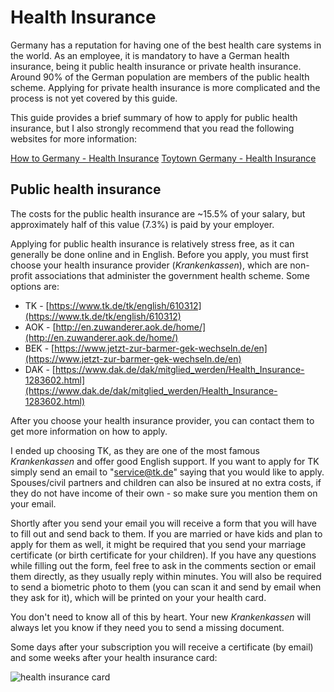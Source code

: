 # Health Insurance

Germany has a reputation for having one of the best health care systems in the world. As an employee, it is mandatory to have a German health insurance, being it public health insurance or private health insurance. Around 90% of the German population are members of the public health scheme. Applying for private health insurance is more complicated and the process is not yet covered by this guide.

This guide provides a brief summary of how to apply for public health insurance, but I also strongly recommend that you read the following websites for more information:

[How to Germany - Health Insurance](http://www.howtogermany.com/pages/healthinsurance.html)
[Toytown Germany - Health Insurance](http://www.toytowngermany.com/wiki/Health_insurance)

## Public health insurance

The costs for the public health insurance are ~15.5% of your salary, but approximately half of this value (7.3%) is paid by your employer.

Applying for public health insurance is relatively stress free, as it can generally be done online and in English. Before you apply, you must first choose your health insurance provider (*Krankenkassen*), which are non-profit associations that administer the government health scheme. Some options are:

 - TK - [https://www.tk.de/tk/english/610312](https://www.tk.de/tk/english/610312)
 - AOK - [http://en.zuwanderer.aok.de/home/](http://en.zuwanderer.aok.de/home/)
 - BEK - [https://www.jetzt-zur-barmer-gek-wechseln.de/en](https://www.jetzt-zur-barmer-gek-wechseln.de/en)
 - DAK - [https://www.dak.de/dak/mitglied_werden/Health_Insurance-1283602.html](https://www.dak.de/dak/mitglied_werden/Health_Insurance-1283602.html)

After you choose your health insurance provider, you can contact them to get more information on how to apply.

I ended up choosing TK, as they are one of the most famous *Krankenkassen* and offer good English support. If you want to apply for TK simply send an email to "service@tk.de" saying that you would like to apply. Spouses/civil partners and children can also be insured at no extra costs, if they do not have income of their own - so make sure you mention them on your email.

Shortly after you send your email you will receive a form that you will have to fill out and send back to them. If you are married or have kids and plan to apply for them as well, it might be required that you send your marriage certificate (or birth certificate for your children). If you have any questions while filling out the form, feel free to ask in the comments section or email them directly, as they usually reply within minutes. You will also be required to send a biometric photo to them (you can scan it and send by email when they ask for it), which will be printed on your your health card.

You don't need to know all of this by heart. Your new *Krankenkassen* will always let you know if they need you to send a missing document.

Some days after your subscription you will receive a certificate (by email) and some weeks after your health insurance card:

![health insurance card](https://cloud.githubusercontent.com/assets/2975955/16856590/4d38d912-4a1b-11e6-9cbb-8feaab9a1203.png)
